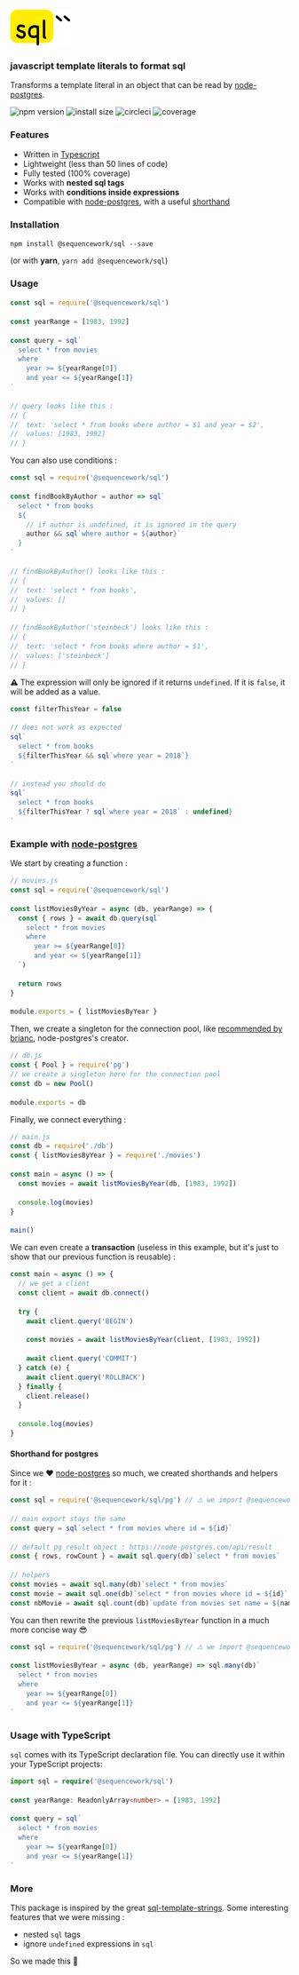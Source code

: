 <img src="logo.png" alt="sql``" width="109" height="65"><br>

### javascript template literals to format sql

Transforms a template literal in an object that can be read by [node-postgres](https://github.com/brianc/node-postgres).

![npm version](https://badgen.net/npm/v/@sequencework/sql)
![install size](https://badgen.net/packagephobia/install/@sequencework/sql)
![circleci](https://badgen.net/circleci/github/sequencework/sql/master)
![coverage](https://badgen.net/codecov/c/github/sequencework/sql/master)

### Features

- Written in [Typescript](#usage-with-typescript)
- Lightweight (less than 50 lines of code)
- Fully tested (100% coverage)
- Works with **nested sql tags**
- Works with **conditions inside expressions**
- Compatible with [node-postgres](https://github.com/brianc/node-postgres), with a useful [shorthand](#shorthand-fo-postgres)

### Installation

```
npm install @sequencework/sql --save
```

(or with **yarn**, `yarn add @sequencework/sql`)

### Usage

```js
const sql = require('@sequencework/sql')

const yearRange = [1983, 1992]

const query = sql`
  select * from movies
  where 
    year >= ${yearRange[0]} 
    and year <= ${yearRange[1]}
`

// query looks like this :
// {
//  text: 'select * from books where author = $1 and year = $2',
//  values: [1983, 1992]
// }
```

You can also use conditions :

```js
const sql = require('@sequencework/sql')

const findBookByAuthor = author => sql`
  select * from books
  ${
    // if author is undefined, it is ignored in the query
    author && sql`where author = ${author}`
  }
`

// findBookByAuthor() looks like this :
// {
//  text: 'select * from books',
//  values: []
// }

// findBookByAuthor('steinbeck') looks like this :
// {
//  text: 'select * from books where author = $1',
//  values: ['steinbeck']
// }
```

⚠️ The expression will only be ignored if it returns `undefined`. If it is `false`, it will be added as a value.

```js
const filterThisYear = false

// does not work as expected
sql`
  select * from books
  ${filterThisYear && sql`where year = 2018`}
`

// instead you should do
sql`
  select * from books
  ${filterThisYear ? sql`where year = 2018` : undefined}
`
```

### Example with [node-postgres](https://github.com/brianc/node-postgres)

We start by creating a function :

```js
// movies.js
const sql = require('@sequencework/sql')

const listMoviesByYear = async (db, yearRange) => {
  const { rows } = await db.query(sql`
    select * from movies
    where 
      year >= ${yearRange[0]} 
      and year <= ${yearRange[1]}
  `)

  return rows
}

module.exports = { listMoviesByYear }
```

Then, we create a singleton for the connection pool, like [recommended by brianc](https://node-postgres.com/guides/project-structure), node-postgres's creator.

```js
// db.js
const { Pool } = require('pg')
// we create a singleton here for the connection pool
const db = new Pool()

module.exports = db
```

Finally, we connect everything :

```js
// main.js
const db = require('./db')
const { listMoviesByYear } = require('./movies')

const main = async () => {
  const movies = await listMoviesByYear(db, [1983, 1992])

  console.log(movies)
}

main()
```

We can even create a **transaction** (useless in this example, but it's just to show that our previous function is reusable) :

```js
const main = async () => {
  // we get a client
  const client = await db.connect()

  try {
    await client.query('BEGIN')

    const movies = await listMoviesByYear(client, [1983, 1992])

    await client.query('COMMIT')
  } catch (e) {
    await client.query('ROLLBACK')
  } finally {
    client.release()
  }

  console.log(movies)
}
```

#### Shorthand for postgres

Since we ❤️ [node-postgres](https://github.com/brianc/node-postgres) so much, we created shorthands and helpers for it :

```js
const sql = require('@sequencework/sql/pg') // ⚠️ we import @sequencework/sql/pg

// main export stays the same
const query = sql`select * from movies where id = ${id}`

// default pg result object : https://node-postgres.com/api/result
const { rows, rowCount } = await sql.query(db)`select * from movies`

// helpers
const movies = await sql.many(db)`select * from movies`
const movie = await sql.one(db)`select * from movies where id = ${id}`
const nbMovie = await sql.count(db)`update from movies set name = ${name} where id = ${id}`
```

You can then rewrite the previous `listMoviesByYear` function in a much more concise way 😎

```js
const sql = require('@sequencework/sql/pg') // ⚠️ we import @sequencework/sql/pg

const listMoviesByYear = async (db, yearRange) => sql.many(db)`
  select * from movies
  where 
    year >= ${yearRange[0]} 
    and year <= ${yearRange[1]}
`
```

### Usage with TypeScript

`sql` comes with its TypeScript declaration file. You can directly use it within your TypeScript projects:

```ts
import sql = require('@sequencework/sql')

const yearRange: ReadonlyArray<number> = [1983, 1992]

const query = sql`
  select * from movies
  where
    year >= ${yearRange[0]}
    and year <= ${yearRange[1]}
`
```

### More

This package is inspired by the great [sql-template-strings](https://github.com/felixfbecker/node-sql-template-strings). Some interesting features that we were missing :

- nested `sql` tags
- ignore `undefined` expressions in `sql`

So we made this 🙂
